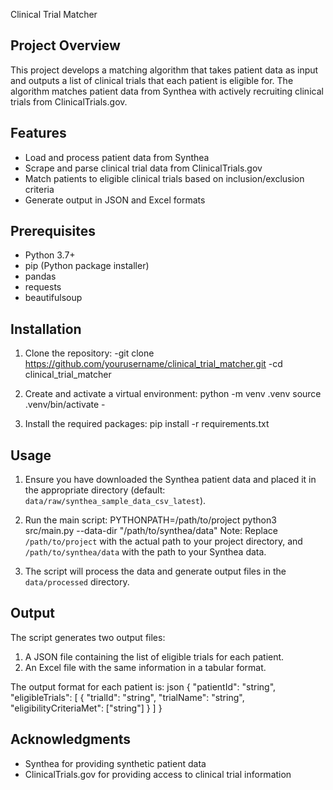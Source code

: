Clinical Trial Matcher

## Project Overview

This project develops a matching algorithm that takes patient data as input and outputs a list of clinical trials that each patient is eligible for. The algorithm matches patient data from Synthea with actively recruiting clinical trials from ClinicalTrials.gov.

## Features

- Load and process patient data from Synthea
- Scrape and parse clinical trial data from ClinicalTrials.gov
- Match patients to eligible clinical trials based on inclusion/exclusion criteria
- Generate output in JSON and Excel formats

## Prerequisites

- Python 3.7+
- pip (Python package installer)
- pandas
- requests
- beautifulsoup

## Installation

1. Clone the repository:
   -git clone https://github.com/yourusername/clinical_trial_matcher.git
   -cd clinical_trial_matcher

2. Create and activate a virtual environment:
   python -m venv .venv
   source .venv/bin/activate -
   

3. Install the required packages: pip install -r requirements.txt
   

## Usage

1. Ensure you have downloaded the Synthea patient data and placed it in the appropriate directory (default: `data/raw/synthea_sample_data_csv_latest`).

2. Run the main script: PYTHONPATH=/path/to/project python3 src/main.py --data-dir "/path/to/synthea/data"
   Note: Replace `/path/to/project` with the actual path to your project directory, and `/path/to/synthea/data` with the path to your Synthea data.

3. The script will process the data and generate output files in the `data/processed` directory.

## Output

The script generates two output files:
1. A JSON file containing the list of eligible trials for each patient.
2. An Excel file with the same information in a tabular format.

The output format for each patient is:
json
{
  "patientId": "string",
  "eligibleTrials": [
    {
      "trialId": "string",
      "trialName": "string",
      "eligibilityCriteriaMet": ["string"]
    }
  ]
}

## Acknowledgments

- Synthea for providing synthetic patient data
- ClinicalTrials.gov for providing access to clinical trial information
